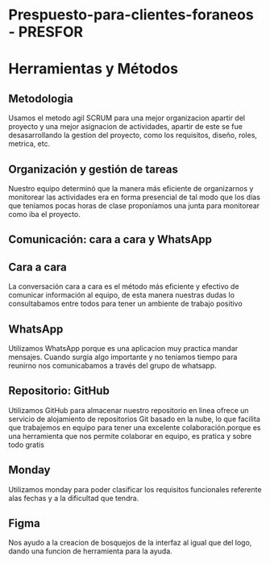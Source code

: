 # Prespuesto-para-clientes-foraneos - PRESFOR 
# Herramientas y Métodos

## Metodologia 
Usamos el metodo agil SCRUM para una mejor organizacion apartir del proyecto y una mejor asignacion de actividades, apartir de este se fue desasarrollando la gestion del proyecto, como los requisitos, diseño, roles, metrica, etc. 
## Organización y gestión de tareas 
Nuestro equipo determinó que la manera más eficiente de organizarnos y monitorear las actividades era en forma presencial de tal modo que los días que teníamos pocas horas de clase proponíamos una junta para monitorear como iba el proyecto.

## Comunicación: cara a cara y WhatsApp
## Cara a cara
La conversación  cara a cara es el método más eficiente y efectivo de comunicar información al equipo, de esta manera nuestras dudas lo consultabamos entre todos para tener un ambiente de trabajo positivo 

## WhatsApp
Utilizamos WhatsApp porque es una aplicacion muy practica mandar mensajes.
Cuando surgia algo importante y no teniamos tiempo para reunirno nos comunicabamos a través del grupo de whatsapp.

## Repositorio: GitHub
Utilizamos GitHub para almacenar nuestro repositorio en linea ofrece un servicio de alojamiento de repositorios Git basado en la nube, lo que facilita que trabajemos en equipo para tener una excelente colaboración.porque es una herramienta que nos permite colaborar en equipo, es pratica y sobre todo gratis

## Monday
Utilizamos monday para poder clasificar los requisitos funcionales referente alas fechas y a la dificultad que tendra. 

## Figma
Nos ayudo a la creacion de bosquejos de la interfaz al igual que del logo, dando una funcion de herramienta para la ayuda. 
